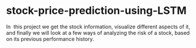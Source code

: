 # stock-price-prediction-using-LSTM
In  this project we get the stock information, visualize different aspects of it, and finally we will look at a few ways of analyzing the risk of a stock, based on its previous performance history. 
